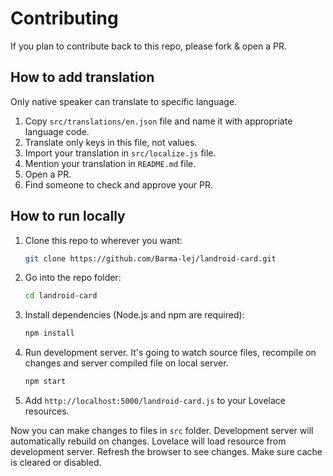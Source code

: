 # Contributing

If you plan to contribute back to this repo, please fork & open a PR.

## How to add translation

Only native speaker can translate to specific language.

1. Copy `src/translations/en.json` file and name it with appropriate language code.
2. Translate only keys in this file, not values.
3. Import your translation in `src/localize.js` file.
4. Mention your translation in `README.md` file.
5. Open a PR.
6. Find someone to check and approve your PR.

## How to run locally

1. Clone this repo to wherever you want:

   ```sh
   git clone https://github.com/Barma-lej/landroid-card.git
   ```

2. Go into the repo folder:

   ```sh
   cd landroid-card
   ```

3. Install dependencies (Node.js and npm are required):

   ```sh
   npm install
   ```

4. Run development server. It's going to watch source files, recompile on changes and server compiled file on local server.

   ```sh
   npm start
   ```

5. Add `http://localhost:5000/landroid-card.js` to your Lovelace resources.

Now you can make changes to files in `src` folder. Development server will automatically rebuild on changes. Lovelace will load resource from development server. Refresh the browser to see changes. Make sure cache is cleared or disabled.
